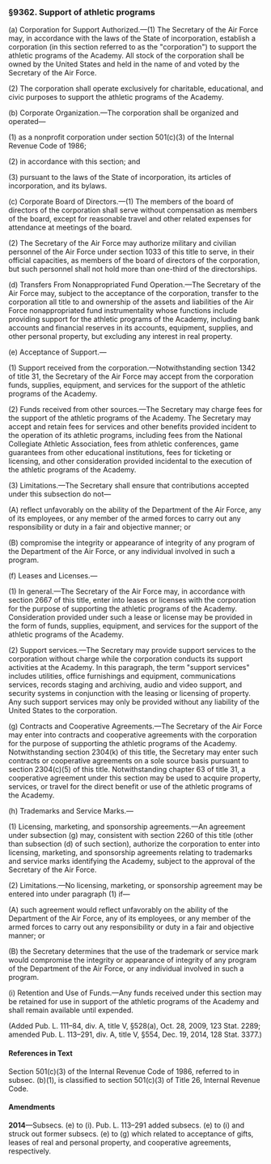### §9362. Support of athletic programs ###

(a) Corporation for Support Authorized.—(1) The Secretary of the Air Force may, in accordance with the laws of the State of incorporation, establish a corporation (in this section referred to as the "corporation") to support the athletic programs of the Academy. All stock of the corporation shall be owned by the United States and held in the name of and voted by the Secretary of the Air Force.

(2) The corporation shall operate exclusively for charitable, educational, and civic purposes to support the athletic programs of the Academy.

(b) Corporate Organization.—The corporation shall be organized and operated—

(1) as a nonprofit corporation under section 501(c)(3) of the Internal Revenue Code of 1986;

(2) in accordance with this section; and

(3) pursuant to the laws of the State of incorporation, its articles of incorporation, and its bylaws.

(c) Corporate Board of Directors.—(1) The members of the board of directors of the corporation shall serve without compensation as members of the board, except for reasonable travel and other related expenses for attendance at meetings of the board.

(2) The Secretary of the Air Force may authorize military and civilian personnel of the Air Force under section 1033 of this title to serve, in their official capacities, as members of the board of directors of the corporation, but such personnel shall not hold more than one-third of the directorships.

(d) Transfers From Nonappropriated Fund Operation.—The Secretary of the Air Force may, subject to the acceptance of the corporation, transfer to the corporation all title to and ownership of the assets and liabilities of the Air Force nonappropriated fund instrumentality whose functions include providing support for the athletic programs of the Academy, including bank accounts and financial reserves in its accounts, equipment, supplies, and other personal property, but excluding any interest in real property.

(e) Acceptance of Support.—

(1) Support received from the corporation.—Notwithstanding section 1342 of title 31, the Secretary of the Air Force may accept from the corporation funds, supplies, equipment, and services for the support of the athletic programs of the Academy.

(2) Funds received from other sources.—The Secretary may charge fees for the support of the athletic programs of the Academy. The Secretary may accept and retain fees for services and other benefits provided incident to the operation of its athletic programs, including fees from the National Collegiate Athletic Association, fees from athletic conferences, game guarantees from other educational institutions, fees for ticketing or licensing, and other consideration provided incidental to the execution of the athletic programs of the Academy.

(3) Limitations.—The Secretary shall ensure that contributions accepted under this subsection do not—

(A) reflect unfavorably on the ability of the Department of the Air Force, any of its employees, or any member of the armed forces to carry out any responsibility or duty in a fair and objective manner; or

(B) compromise the integrity or appearance of integrity of any program of the Department of the Air Force, or any individual involved in such a program.

(f) Leases and Licenses.—

(1) In general.—The Secretary of the Air Force may, in accordance with section 2667 of this title, enter into leases or licenses with the corporation for the purpose of supporting the athletic programs of the Academy. Consideration provided under such a lease or license may be provided in the form of funds, supplies, equipment, and services for the support of the athletic programs of the Academy.

(2) Support services.—The Secretary may provide support services to the corporation without charge while the corporation conducts its support activities at the Academy. In this paragraph, the term "support services" includes utilities, office furnishings and equipment, communications services, records staging and archiving, audio and video support, and security systems in conjunction with the leasing or licensing of property. Any such support services may only be provided without any liability of the United States to the corporation.

(g) Contracts and Cooperative Agreements.—The Secretary of the Air Force may enter into contracts and cooperative agreements with the corporation for the purpose of supporting the athletic programs of the Academy. Notwithstanding section 2304(k) of this title, the Secretary may enter such contracts or cooperative agreements on a sole source basis pursuant to section 2304(c)(5) of this title. Notwithstanding chapter 63 of title 31, a cooperative agreement under this section may be used to acquire property, services, or travel for the direct benefit or use of the athletic programs of the Academy.

(h) Trademarks and Service Marks.—

(1) Licensing, marketing, and sponsorship agreements.—An agreement under subsection (g) may, consistent with section 2260 of this title (other than subsection (d) of such section), authorize the corporation to enter into licensing, marketing, and sponsorship agreements relating to trademarks and service marks identifying the Academy, subject to the approval of the Secretary of the Air Force.

(2) Limitations.—No licensing, marketing, or sponsorship agreement may be entered into under paragraph (1) if—

(A) such agreement would reflect unfavorably on the ability of the Department of the Air Force, any of its employees, or any member of the armed forces to carry out any responsibility or duty in a fair and objective manner; or

(B) the Secretary determines that the use of the trademark or service mark would compromise the integrity or appearance of integrity of any program of the Department of the Air Force, or any individual involved in such a program.

(i) Retention and Use of Funds.—Any funds received under this section may be retained for use in support of the athletic programs of the Academy and shall remain available until expended.

(Added Pub. L. 111–84, div. A, title V, §528(a), Oct. 28, 2009, 123 Stat. 2289; amended Pub. L. 113–291, div. A, title V, §554, Dec. 19, 2014, 128 Stat. 3377.)

#### References in Text ####

Section 501(c)(3) of the Internal Revenue Code of 1986, referred to in subsec. (b)(1), is classified to section 501(c)(3) of Title 26, Internal Revenue Code.

#### Amendments ####

**2014**—Subsecs. (e) to (i). Pub. L. 113–291 added subsecs. (e) to (i) and struck out former subsecs. (e) to (g) which related to acceptance of gifts, leases of real and personal property, and cooperative agreements, respectively.